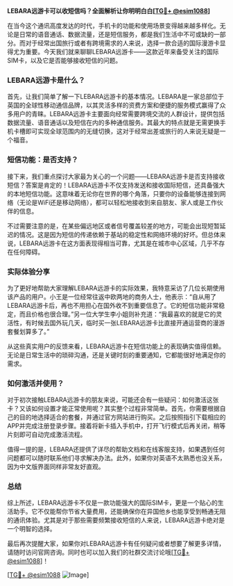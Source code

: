 **LEBARA远游卡可以收短信吗？全面解析让你明明白白[[TG💪+ @esim1088](https://t.me/s/esim1088)]**

在当今这个通讯高度发达的时代，手机卡的功能和使用场景变得越来越多样化。无论是日常的语音通话、数据流量，还是短信服务，都是我们生活中不可或缺的一部分。而对于经常出国旅行或者有跨境需求的人来说，选择一款合适的国际漫游卡显得尤为重要。今天我们就来聊聊LEBARA远游卡——这款近年来备受关注的国际SIM卡，以及它是否能够接收短信的问题。

### LEBARA远游卡是什么？

首先，让我们简单了解一下LEBARA远游卡的基本情况。LEBARA是一家总部位于英国的全球性移动通信品牌，以其灵活多样的资费方案和便捷的服务模式赢得了众多用户的青睐。LEBARA远游卡主要面向经常需要跨境交流的人群设计，提供包括数据流量、语音通话以及短信在内的多种通信服务。其最大的特点就是无需更换手机卡槽即可实现全球范围内的无缝切换，这对于经常出差或旅行的人来说无疑是一个福音。

### 短信功能：是否支持？

接下来，我们重点探讨大家最为关心的一个问题——LEBARA远游卡是否支持接收短信？答案是肯定的！LEBARA远游卡不仅支持发送和接收国际短信，还具备强大的本地短信功能。这意味着无论你在世界的哪个角落，只要你的设备能够连接到网络（无论是WiFi还是移动网络），都可以轻松地接收到来自朋友、家人或是工作伙伴的信息。

不过需要注意的是，在某些偏远地区或者信号覆盖较差的地方，可能会出现短暂延迟的情况。这是因为短信的传递依赖于基站的稳定性和网络环境的好坏。但总体来说，LEBARA远游卡在这方面表现得相当可靠，尤其是在城市中心区域，几乎不存在任何障碍。

### 实际体验分享

为了更好地帮助大家理解LEBARA远游卡的实际效果，我特意采访了几位长期使用该产品的用户。小王是一位经常往返中欧两地的商务人士，他表示：“自从用了LEBARA远游卡后，再也不用担心在国外收不到重要信息了。它的短信功能非常稳定，而且价格也很合理。”另一位大学生李小姐则补充道：“我最喜欢的就是它的灵活性，有时候去国外玩几天，临时买一张LEBARA远游卡比直接开通运营商的漫游套餐划算多了。”

从这些真实用户的反馈来看，LEBARA远游卡在短信功能上的表现确实值得信赖。无论是日常生活中的琐碎沟通，还是关键时刻的重要通知，它都能很好地满足你的需求。

### 如何激活并使用？

对于初次接触LEBARA远游卡的朋友来说，可能还会有一些疑问：如何激活这张卡？又该如何设置才能正常使用呢？其实整个过程非常简单。首先，你需要根据自己的目的地选择适合的套餐，并通过官方网站进行购买。之后按照指引下载相应的APP并完成注册登录步骤。接着将新卡插入手机中，打开飞行模式后再关闭，稍等片刻即可自动完成激活流程。

值得一提的是，LEBARA还提供了详尽的帮助文档和在线客服支持，如果遇到任何问题都可以随时联系他们寻求解决办法。此外，如果你对英语不太熟悉也没关系，因为中文版界面同样非常友好直观。

### 总结

综上所述，LEBARA远游卡不仅是一款功能强大的国际SIM卡，更是一个贴心的生活助手。它不仅能帮你节省大量费用，还能确保你在异国他乡也能享受到畅通无阻的通讯体验。尤其是对于那些需要频繁接收短信的人来说，LEBARA远游卡绝对是一个明智的选择。

最后再次提醒大家，如果你对LEBARA远游卡有任何疑问或者想要了解更多详情，请随时访问官网咨询。同时也可以加入我们的社群交流讨论哦[[TG💪+ @esim1088](https://t.me/s/esim1088)]！

[[TG💪+ @esim1088](https://t.me/s/esim1088) ![Image](https://i.postimg.cc/4NQfJmqS/Snipaste-2025-05-13-00-14-12.png)]